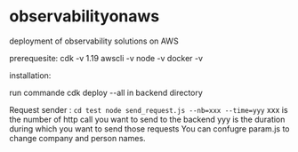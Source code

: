 # observabilityonaws
deployment of observability solutions on AWS


prerequesite: 
cdk -v 1.19
awscli -v 
node -v
docker -v

installation:

run commande cdk deploy --all in backend directory



Request sender :
`
cd test
node send_request.js --nb=xxx --time=yyy
`
xxx is the number of http call you want to send to the backend
yyy is the duration during which you want to send those requests
You can confugre param.js to change company and person names.